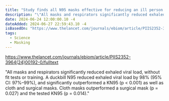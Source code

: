 ```yaml
---
title: "Study finds all N95 masks effective for reducing an ill person's danger to others, especially duckbill masks"
description: "\"All masks and respirators significantly reduced exhaled viral load, without fit tests or training. A duckbill N95 reduced exhaled viral load by 98% (95% CI: 97%–99%), and significantly outperformed a KN95 (p < 0.001) as well as cloth and surgical masks. Cloth masks outperformed a surgical mask (p = 0.027) and the tested KN95 (p = 0.014).\""
date: 2024-06-24 12:00:00.10 -4
dateAdded: 2024-06-27 22:59:43.10 -4
isBasedOn: "https://www.thelancet.com/journals/ebiom/article/PIIS2352-3964(24)00192-0/fulltext"
tags:
  - Science
  - Masking
---
```


https://www.thelancet.com/journals/ebiom/article/PIIS2352-3964(24)00192-0/fulltext

"All masks and respirators significantly reduced exhaled viral load, without fit tests or training. A duckbill N95 reduced exhaled viral load by 98% (95% CI: 97%–99%), and significantly outperformed a KN95 (p < 0.001) as well as cloth and surgical masks. Cloth masks outperformed a surgical mask (p = 0.027) and the tested KN95 (p = 0.014)."
